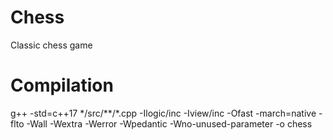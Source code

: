 # Chess
Classic chess game

# Compilation
g++ -std=c++17 \*/src/\*\*/\*.cpp -Ilogic/inc -Iview/inc -Ofast -march=native -flto -Wall -Wextra -Werror -Wpedantic -Wno-unused-parameter -o chess
